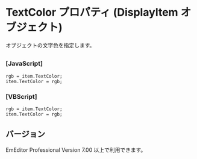 # TextColor プロパティ (DisplayItem オブジェクト)

オブジェクトの文字色を指定します。

## 

### \[JavaScript\]

```
rgb = item.TextColor;
item.TextColor = rgb;
```

### \[VBScript\]

```
rgb = item.TextColor;
item.TextColor = rgb;
```

## バージョン

EmEditor Professional Version 7.00 以上で利用できます。
